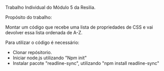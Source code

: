 Trabalho Individual do Módulo 5 da Resilia.

Propósito do trabalho:

Montar um código que recebe uma lista de
propriedades de CSS e vai devolver essa lista ordenada de A-Z.

Para utilizar o código é necessário:

- Clonar repósitorio.
- Iniciar node.js utilizando "Npm init"
- Instalar pacote "readline-sync", utilizando "npm install readline-sync"

